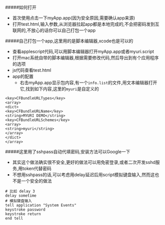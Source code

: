 #####如何打开
- 首次使用点击一下myApp.app(因为安全原因,需要确认app来源)
- 打开test.html,输入参数,从浏览器拉起app都是本地完成的,不会把密码发到互联网的,不放心的话你可以自己打包一个app

#####自己打包一个app,这里用的是脚本编辑器,xcode也是可以的
- 查看applescript代码,可以用脚本编辑器打开myApp.app或者myuri.script
- 打开mac系统自带的脚本编辑器,根据需要修改代码,然后导出到有个应用程序的选项
- js代码查看test.html
- app的配置
  - 右击myApp.app显示包内容,有一个`info.list`的文件,用文本编辑器打开它,找到如下内容,这里的`myuri`是自定义的
```applescript
<key>CFBundleURLTypes</key>
<array>
<dict>
<key>CFBundleURLName</key>
<string>MYURI DEMO</string>
<key>CFBundleURLSchemes</key>
<array>
<string>myuri</string>
</array>
</dict>
</array>
```

#####这里用了sshpass自动代填密码,安装方法可以Google一下
- 其实这个做法确实很不安全,更好的做法可以用免密登录,或者二次开发sshd服务,用token代替密码
- 不想用sshpass的话,可以考虑用delay延迟后用script模拟键盘输入,然而这也不是一个安全的做法
```applescript
# 比如 delay 3
delay sometime
# 模拟键盘输入
tell application "System Events"
keystroke password
keystroke return
end tell
```
